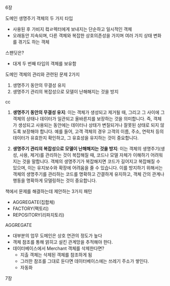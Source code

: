 6장

도메인 생명주기
객체의 두 가지 타입
- 사용된 후 가비지 컼ㄹ렉터에게 보내지는 단순하고 일시적인 객체
- 오래동안 지속되며, 다른 객체와 복잡한 상호의존성을 가지며 여러 가지 상태 변화를 겪기도 하는 객체

스팬딧은?
- 대게 두 번째 타입의 객체를 보유함

도메인 객체의 관리와 관련된 문제 2가지
1. 생명주기 동안의 무결성 유지
2. 생명주기 관리의 복잡성으로 모델이 난해해지는 것을 방지

cc
1. **생명주기 동안의 무결성 유지**: 이는 객체가 생성되고 제거될 때, 그리고 그 사이에 그 객체의 상태나 데이터가 일관되고 올바른지를 보장하는 것을 의미합니다. 즉, 객체가 생성되고 사용되는 동안에는 데이터나 상태가 변질되거나 잘못된 상태로 되지 않도록 보장해야 합니다. 예를 들어, 고객 객체의 경우 고객의 이름, 주소, 연락처 등의 데이터가 유효한지 확인하고, 그 유효성을 유지하는 것이 중요합니다.
    
2. **생명주기 관리의 복잡성으로 모델이 난해해지는 것을 방지**: 이는 객체의 생명주기(생성, 사용, 제거)를 관리하는 것이 복잡해질 때, 코드나 모델 자체가 이해하기 어려워지는 것을 말합니다. 객체의 생명주기가 복잡해지면 코드가 길어지고 복잡해질 수 있으며, 이는 유지보수와 확장에 어려움을 줄 수 있습니다. 이를 방지하기 위해서는 객체의 생명주기를 관리하는 코드를 명확하고 간결하게 유지하고, 객체 간의 관계나 행동을 명확하게 모델링하는 것이 중요합니다.

책에서 문제를 해결하는데 제안하는 3가지 패턴
- AGGREGATE(집합체)
- FACTORY(팩토리)
- REPOSITORY(리파지토리)


AGGREGATE
- 대부분의 업무 도메인은 상호 연관의 정도가 높다
- 객체 참조를 통해 얽히고 설킨 관계망을 추적해야 한다.
- 데이터베이스에서 Merchant 객체를 삭제한다면?
	- 지출 객체는 삭제된 객체를 참조하게 됨
	- 그러한 참조를 그대로 둔다면 데이터베이스에는 쓰레기 주소가 쌓인다.
	- 자동화



7장
